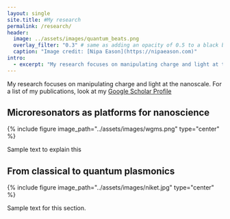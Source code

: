 ```yaml
---
layout: single
site.title: #My research
permalink: /research/
header:
  image: ../assets/images/quantum_beats.png
  overlay_filter: "0.3" # same as adding an opacity of 0.5 to a black background
  caption: "Image credit: [Nipa Eason](https://nipaeason.com)"
intro: 
  - excerpt: "My research focuses on manipulating charge and light at the nanoscale. For a list of my publications, go to my [Google Scholar Profile](https://scholar.google.com/citations?user=Op6vAucAAAAJ&hl=en&oi=ao)"
---
```


My research focuses on manipulating charge and light at the nanoscale. For a list of my publications, look at my [Google Scholar Profile](https://scholar.google.com/citations?user=Op6vAucAAAAJ&hl=en&oi=ao)

Microresonators as platforms for nanoscience
--------------------------------------------
{% include figure image_path="../assets/images/wgms.png" type="center" %}

Sample text to explain this

From classical to quantum plasmonics
------------------------------------
{% include figure image_path="../assets/images/niket.jpg" type="center" %}

Sample text for this section.

